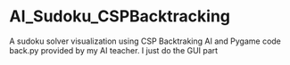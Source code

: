 # AI_Sudoku_CSPBacktracking
A sudoku solver visualization using CSP Backtraking AI and Pygame
code back.py provided by my AI teacher. I just do the GUI part
